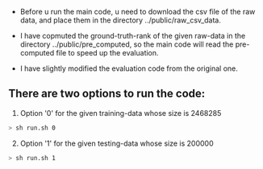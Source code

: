 - Before u run the main code, u need to download the csv file of the raw data, and place them in the directory ../public/raw_csv_data.

- I have copmuted the ground-truth-rank of the given raw-data in the directory ../public/pre_computed, so the main code will read the pre-computed file to speed up the evaluation.

- I have slightly modified the evaluation code from the original one.

## There are two options to run the code:

1. Option '0' for the given training-data whose size is 2468285
```bash
> sh run.sh 0
```
2. Option '1' for the given testing-data whose size is 200000
```bash
> sh run.sh 1
```
